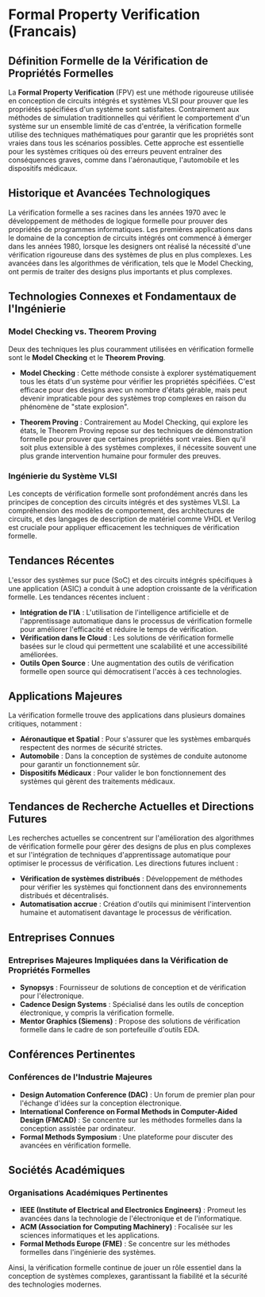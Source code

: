 # Formal Property Verification (Francais)

## Définition Formelle de la Vérification de Propriétés Formelles

La **Formal Property Verification** (FPV) est une méthode rigoureuse utilisée en conception de circuits intégrés et systèmes VLSI pour prouver que les propriétés spécifiées d'un système sont satisfaites. Contrairement aux méthodes de simulation traditionnelles qui vérifient le comportement d'un système sur un ensemble limité de cas d'entrée, la vérification formelle utilise des techniques mathématiques pour garantir que les propriétés sont vraies dans tous les scénarios possibles. Cette approche est essentielle pour les systèmes critiques où des erreurs peuvent entraîner des conséquences graves, comme dans l'aéronautique, l'automobile et les dispositifs médicaux.

## Historique et Avancées Technologiques

La vérification formelle a ses racines dans les années 1970 avec le développement de méthodes de logique formelle pour prouver des propriétés de programmes informatiques. Les premières applications dans le domaine de la conception de circuits intégrés ont commencé à émerger dans les années 1980, lorsque les designers ont réalisé la nécessité d'une vérification rigoureuse dans des systèmes de plus en plus complexes. Les avancées dans les algorithmes de vérification, tels que le Model Checking, ont permis de traiter des designs plus importants et plus complexes.

## Technologies Connexes et Fondamentaux de l'Ingénierie

### Model Checking vs. Theorem Proving

Deux des techniques les plus couramment utilisées en vérification formelle sont le **Model Checking** et le **Theorem Proving**. 

- **Model Checking** : Cette méthode consiste à explorer systématiquement tous les états d'un système pour vérifier les propriétés spécifiées. C'est efficace pour des designs avec un nombre d'états gérable, mais peut devenir impraticable pour des systèmes trop complexes en raison du phénomène de "state explosion".
  
- **Theorem Proving** : Contrairement au Model Checking, qui explore les états, le Theorem Proving repose sur des techniques de démonstration formelle pour prouver que certaines propriétés sont vraies. Bien qu'il soit plus extensible à des systèmes complexes, il nécessite souvent une plus grande intervention humaine pour formuler des preuves.

### Ingénierie du Système VLSI

Les concepts de vérification formelle sont profondément ancrés dans les principes de conception des circuits intégrés et des systèmes VLSI. La compréhension des modèles de comportement, des architectures de circuits, et des langages de description de matériel comme VHDL et Verilog est cruciale pour appliquer efficacement les techniques de vérification formelle.

## Tendances Récentes

L'essor des systèmes sur puce (SoC) et des circuits intégrés spécifiques à une application (ASIC) a conduit à une adoption croissante de la vérification formelle. Les tendances récentes incluent :

- **Intégration de l'IA** : L'utilisation de l'intelligence artificielle et de l'apprentissage automatique dans le processus de vérification formelle pour améliorer l'efficacité et réduire le temps de vérification.
- **Vérification dans le Cloud** : Les solutions de vérification formelle basées sur le cloud qui permettent une scalabilité et une accessibilité améliorées.
- **Outils Open Source** : Une augmentation des outils de vérification formelle open source qui démocratisent l'accès à ces technologies.

## Applications Majeures

La vérification formelle trouve des applications dans plusieurs domaines critiques, notamment :

- **Aéronautique et Spatial** : Pour s'assurer que les systèmes embarqués respectent des normes de sécurité strictes.
- **Automobile** : Dans la conception de systèmes de conduite autonome pour garantir un fonctionnement sûr.
- **Dispositifs Médicaux** : Pour valider le bon fonctionnement des systèmes qui gèrent des traitements médicaux.

## Tendances de Recherche Actuelles et Directions Futures

Les recherches actuelles se concentrent sur l'amélioration des algorithmes de vérification formelle pour gérer des designs de plus en plus complexes et sur l'intégration de techniques d'apprentissage automatique pour optimiser le processus de vérification. Les directions futures incluent :

- **Vérification de systèmes distribués** : Développement de méthodes pour vérifier les systèmes qui fonctionnent dans des environnements distribués et décentralisés.
- **Automatisation accrue** : Création d'outils qui minimisent l'intervention humaine et automatisent davantage le processus de vérification.

## Entreprises Connues

### **Entreprises Majeures Impliquées dans la Vérification de Propriétés Formelles**

- **Synopsys** : Fournisseur de solutions de conception et de vérification pour l'électronique.
- **Cadence Design Systems** : Spécialisé dans les outils de conception électronique, y compris la vérification formelle.
- **Mentor Graphics (Siemens)** : Propose des solutions de vérification formelle dans le cadre de son portefeuille d'outils EDA.

## Conférences Pertinentes

### **Conférences de l'Industrie Majeures**

- **Design Automation Conference (DAC)** : Un forum de premier plan pour l'échange d'idées sur la conception électronique.
- **International Conference on Formal Methods in Computer-Aided Design (FMCAD)** : Se concentre sur les méthodes formelles dans la conception assistée par ordinateur.
- **Formal Methods Symposium** : Une plateforme pour discuter des avancées en vérification formelle.

## Sociétés Académiques

### **Organisations Académiques Pertinentes**

- **IEEE (Institute of Electrical and Electronics Engineers)** : Promeut les avancées dans la technologie de l'électronique et de l'informatique.
- **ACM (Association for Computing Machinery)** : Focalisée sur les sciences informatiques et les applications.
- **Formal Methods Europe (FME)** : Se concentre sur les méthodes formelles dans l'ingénierie des systèmes.

Ainsi, la vérification formelle continue de jouer un rôle essentiel dans la conception de systèmes complexes, garantissant la fiabilité et la sécurité des technologies modernes.